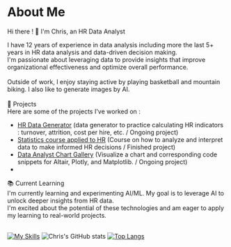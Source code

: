 # About Me
Hi there ! 👋 I'm Chris, an HR Data Analyst<br>

I have 12 years of experience in data analysis including more the last 5+ years in HR data analysis and data-driven decision making.<br>
I'm passionate about leveraging data to provide insights that improve organizational effectiveness and optimize overall performance.<br>
<br>
Outside of work, I enjoy staying active by playing basketball and mountain biking. I also like to generate images by AI.<br>
<br>
📄 Projects<br>
Here are some of the projects I've worked on :

* [HR Data Generator](https://data-rh.streamlit.app/) (data generator to practice calculating HR indicators : turnover, attrition, cost per hire, etc. / Ongoing project)
* [Statistics course applied to HR](https://cours-stats-rh.streamlit.app/) (Course on how to analyze and interpret data to make informed HR decisions / Finished project)
* [Data Analyst Chart Gallery](https://graphique.streamlit.app/) (Visualize a chart and corresponding code snippets for Altair, Plotly, and Matplotlib. / Ongoing project)
* 

📚 Current Learning<br>
I'm currently learning and experimenting AI/ML. My goal is to leverage AI to unlock deeper insights from HR data.<br>
I'm excited about the potential of these technologies and am eager to apply my learning to real-world projects.<br>
<br>

[![My Skills](https://skillicons.dev/icons?i=py,github,linux,docker,css,html,r,git,powershell,visualstudio,vscode,discord,stackoverflow)](https://skillicons.dev)
![Chris's GitHub stats](https://github-readme-stats.vercel.app/api?username=ChrisMuba&show_icons=true&theme=vision-friendly-dark&hide_border=0)
[![Top Langs](https://github-readme-stats.vercel.app/api/top-langs/?username=ChrisMuba&theme=vision-friendly-dark&hide_border=0)](https://github.com/anuraghazra/github-readme-stats)
